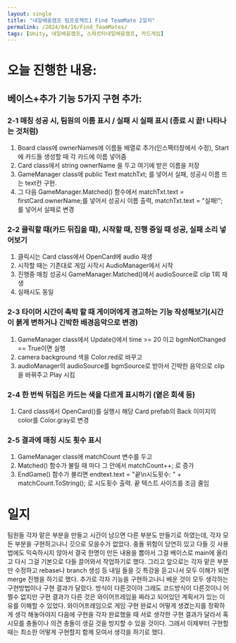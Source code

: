 ```yaml
---
layout: single
title: "내일배움캠프 팀프로젝트1 Find TeamMate 2일차"
permalink: /2024/04/16/Find_TeamMates/
tags: [Unity, 내일배움캠프, 스파르타내일배움캠프, 카드게임]
---
```


# 오늘 진행한 내용:
## 베이스+추가 기능 5가지 구현 추가:

### 2-1 매칭 성공 시, 팀원의 이름 표시 / 실패 시 실패 표시 (종료 시 끝! 나타나는 것처럼)
  1. Board class에 ownerNames에 이름들 배열로 추가(인스팩터창에서 수정), Start에 카드들 생성할 때 각 카드에 이름 넣어줌
  2. Card class에서 string ownerName 을 두고 여기에 받은 이름을 저장
  3. GameManager class에 public Text matchTxt; 를 넣어서 실패, 성공시 이름 뜨는 text칸 구현.
  4. 그 다음 GameManager.Matched() 함수에서 matchTxt.text = firstCard.ownerName;를 넣어서 성공시 이름 출력, matchTxt.text = "실패!"; 를 넣어서 실패로 변경

### 2-2 클릭할 때(카드 뒤집을 때), 시작할 때, 진행 중일 때 성공, 실패 소리 넣어보기
  1. 클릭시는 Card class에서 OpenCard에 audio 재생
  2. 시작할 때는 기존대로 게임 시작시 AudioManager에서 시작
  3. 진행중 매칭 성공시 GameManager.Matched()에서 audioSource로 clip 1회 재생
  4. 실패시도 동일

### 2-3 타이머 시간이 촉박 할 때 게이머에게 경고하는 기능 작성해보기(시간이 붉게 변하거나 긴박한 배경음악으로 변경)
  1. GameManager class에서 Update()에서 time >= 20 이고 bgmNotChanged == True이면 실행
  2. camera background 색을 Color.red로 바꾸고
  3. audioManager의 audioSource를 bgmSource로 받아서 긴박한 음악으로 clip을 바꿔주고 Play 시킴

### 2-4 한 번씩 뒤집은 카드는 색을 다르게 표시하기 (옅은 회색 등)
  1. Card class에서 OpenCard()를 실행시 해당 Card prefab의 Back 이미지의 color를 Color.gray로 변경

### 2-5 결과에 매칭 시도 횟수 표시
  1. GameManager class에 matchCount 변수를 두고
  2. Matched() 함수가 불릴 때 마다 그 안에서 matchCount++; 로 증가
  3. EndGame() 함수가 불리면 endtext.text = "끝\n시도횟수: " + matchCount.ToString(); 로 시도횟수 출력. 끝 텍스트 사이즈를 조금 줄임

# 일지
팀원들 각자 맡은 부분을 만들고 시간이 남으면 다른 부분도 만들기로 하였는데, 각자 모든 부분을 구현하고나니 깃으로 모을수가 없었다. 충돌 위험이 당연히 있고 다들 깃 사용법에도 익숙하시지 않아서 결국 한명이 만든 내용을 뽑아서 그걸 베이스로 main에 올리고 다시 그걸 기본으로 다들 끌어와서 작업하기로 했다.
그리고 앞으로는 각자 맡은 부분만 수정하고 rebase나 branch 생성 등 내일 들을 깃 특강을 듣고나서 모두 이해가 되면 merge 진행을 하기로 했다.
추가로 각자 기능을 구현하고나니 배운 것이 모두 생각하는 구현방법이나 구현 결과가 달랐다. 방식이 다른것이야 그래도 코드방식이 다른것이니 어쩔수 없지만 구현 결과가 다른 것은 와이어프레임을 짜라고 되어있던 계획서가 있는 이유를 이해할 수 있었다.
와이어프레임으로 게임 구현 완료시 어떻게 생겼는지를 정확하게 생각 해놓아야지 다음에 구현을 각자 완료했을 때 서로 생각한 구현 결과가 달라서 혹시모를 충돌이나 의견 충돌이 생길 것을 방지할 수 있을 것이다.
그래서 이제부터 구현할 때는 최소한 어떻게 구현할지 함께 모여서 생각을 하기로 했다.
